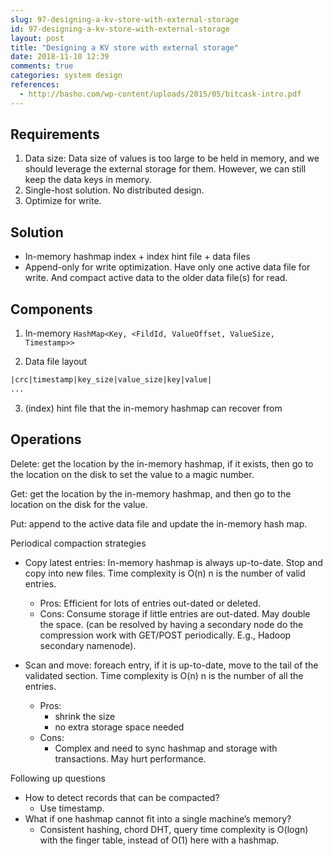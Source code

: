 ```yaml
---
slug: 97-designing-a-kv-store-with-external-storage
id: 97-designing-a-kv-store-with-external-storage
layout: post
title: "Designing a KV store with external storage"
date: 2018-11-10 12:39
comments: true
categories: system design
references:
  - http://basho.com/wp-content/uploads/2015/05/bitcask-intro.pdf
---
```


## Requirements

1. Data size: Data size of values is too large to be held in memory, and we should leverage the external storage for them. However, we can still keep the data keys in memory.
2. Single-host solution. No distributed design.
3. Optimize for write.



## Solution
* In-memory hashmap index + index hint file + data files
* Append-only for write optimization. Have only one active data file for write. And compact active data to the older data file(s) for read.



## Components

1. In-memory `HashMap<Key, <FildId, ValueOffset, ValueSize, Timestamp>>`

2. Data file layout

```txt
|crc|timestamp|key_size|value_size|key|value|
...
```

3. (index) hint file that the in-memory hashmap can recover from



## Operations

Delete: get the location by the in-memory hashmap, if it exists, then go to the location on the disk to set the value to a magic number.

Get: get the location by the in-memory hashmap, and then go to the location on the disk for the value.

Put: append to the active data file and update the in-memory hash map.


Periodical compaction strategies

* Copy latest entries: In-memory hashmap is always up-to-date. Stop and copy into new files. Time complexity is O(n) n is the number of valid entries.
    * Pros: Efficient for lots of entries out-dated or deleted.
    * Cons: Consume storage if little entries are out-dated. May double the space. (can be resolved by having a secondary node do the compression work with GET/POST periodically. E.g., Hadoop secondary namenode).


* Scan and move: foreach entry, if it is up-to-date, move to the tail of the validated section. Time complexity is O(n) n is the number of all the entries.
    * Pros:
        * shrink the size
        * no extra storage space needed
    * Cons:
        * Complex and need to sync hashmap and storage with transactions. May hurt performance.


Following up questions

* How to detect records that can be compacted?
    * Use timestamp.
* What if one hashmap cannot fit into a single machine’s memory?
    * Consistent hashing, chord DHT, query time complexity is O(logn) with the finger table, instead of O(1) here with a hashmap.
